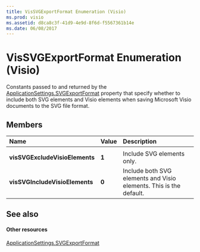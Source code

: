 ```yaml
---
title: VisSVGExportFormat Enumeration (Visio)
ms.prod: visio
ms.assetid: d8ca8c3f-41d9-4e9d-8f6d-f5567361b14e
ms.date: 06/08/2017
---
```



# VisSVGExportFormat Enumeration (Visio)

Constants passed to and returned by the [ApplicationSettings.SVGExportFormat](Visio.applicationsettings.svgexportformat.md) property that specify whether to include both SVG elements and Visio elements when saving Microsoft Visio documents to the SVG file format.


## Members



|**Name**|**Value**|**Description**|
|:-----|:-----|:-----|
||||
| **visSVGExcludeVisioElements**| **1**|Include SVG elements only.|
| **visSVGIncludeVisioElements**| **0**|Include both SVG elements and Visio elements. This is the default.|

## See also


#### Other resources


[ApplicationSettings.SVGExportFormat](Visio.applicationsettings.svgexportformat.md)

